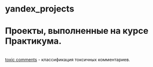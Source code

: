 # yandex_projects
<h1>Проекты, выполненные на курсе Практикума.</h1>
<br><a href='toxic_comm.ipynb'>toxic comments</a> - классификация токсичных комментариев.
